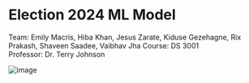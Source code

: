 # Election 2024 ML Model

Team: Emily Macris, Hiba Khan, Jesus Zarate, Kiduse Gezehagne, Rix Prakash, Shaveen Saadee, Vaibhav Jha
Course: DS 3001 \
Professor: Dr. Terry Johnson

![image](https://github.com/user-attachments/assets/bdb3574d-8f5c-4998-a901-4dd8cfc2e1b0)

